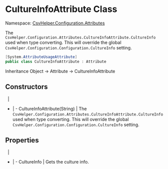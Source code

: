 # CultureInfoAttribute Class

Namespace: [CsvHelper.Configuration.Attributes](/api/CsvHelper.Configuration.Attributes)

The ``CsvHelper.Configuration.Attributes.CultureInfoAttribute.CultureInfo`` used when type converting. This will override the global ``CsvHelper.Configuration.Configuration.CultureInfo`` setting.

```cs
[System.AttributeUsageAttribute]
public class CultureInfoAttribute : Attribute
```

Inheritance Object -> Attribute -> CultureInfoAttribute

## Constructors
&nbsp; | &nbsp;
- | -
CultureInfoAttribute(String) | The ``CsvHelper.Configuration.Attributes.CultureInfoAttribute.CultureInfo`` used when type converting. This will override the global ``CsvHelper.Configuration.Configuration.CultureInfo`` setting.

## Properties
&nbsp; | &nbsp;
- | -
CultureInfo | Gets the culture info.
